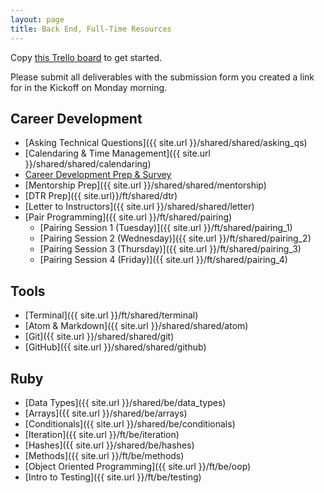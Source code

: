 ```yaml
---
layout: page
title: Back End, Full-Time Resources
---
```


<p>Copy <a href="https://trello.com/b/BJlBXegK/mod-0-be-full-time" target="blank">this Trello board</a> to get started.</p>

Please submit all deliverables with the submission form you created a link for in the Kickoff on Monday morning.

## Career Development

* [Asking Technical Questions]({{ site.url }}/shared/shared/asking_qs) 
* [Calendaring & Time Management]({{ site.url }}/shared/shared/calendaring)
* <a href="https://careerdev.turing.edu/module-1-prework/index" target="_blank">Career Development Prep & Survey</a>
* [Mentorship Prep]({{ site.url }}/shared/shared/mentorship)
* [DTR Prep]({{ site.url}}/ft/shared/dtr)
* [Letter to Instructors]({{ site.url }}/shared/shared/letter)
* [Pair Programming]({{ site.url }}/ft/shared/pairing)
  - [Pairing Session 1 (Tuesday)]({{ site.url }}/ft/shared/pairing_1)
  - [Pairing Session 2 (Wednesday)]({{ site.url }}/ft/shared/pairing_2)
  - [Pairing Session 3 (Thursday)]({{ site.url }}/ft/shared/pairing_3)
  - [Pairing Session 4 (Friday)]({{ site.url }}/ft/shared/pairing_4)

## Tools

* [Terminal]({{ site.url }}/ft/shared/terminal)
* [Atom & Markdown]({{ site.url }}/shared/shared/atom)
* [Git]({{ site.url }}/shared/shared/git)
* [GitHub]({{ site.url }}/shared/shared/github)

## Ruby

* [Data Types]({{ site.url }}/shared/be/data_types)
* [Arrays]({{ site.url }}/shared/be/arrays)
* [Conditionals]({{ site.url }}/shared/be/conditionals)
* [Iteration]({{ site.url }}/ft/be/iteration)
* [Hashes]({{ site.url }}/shared/be/hashes)
* [Methods]({{ site.url }}/ft/be/methods)
* [Object Oriented Programming]({{ site.url }}/ft/be/oop)
* [Intro to Testing]({{ site.url }}/ft/be/testing)

<br>
<br>
<br>